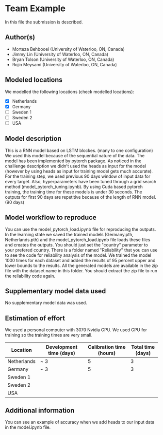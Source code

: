# Team Example

In this file the submission is described. 

## Author(s)

- Morteza Behbooei (University of Waterloo, ON, Canada)
- Jimmy Lin (University of Waterloo, ON, Canada)
- Bryan Tolson (University of Waterloo, ON, Canada)
- Rojin Meysami (University of Waterloo, ON, Canada)

## Modeled locations

We modelled the following locations (check modelled locations):

- [x] Netherlands
- [x] Germany
- [ ] Sweden 1
- [ ] Sweden 2
- [ ] USA

## Model description

This is a RNN model based on LSTM blockes. (many to one configuration) We used this model because of the sequential nature of the data. The model has been implemented by pytorch package. As noticed in the challlenge description we didn't used the heads as input for the model (however by using heads as input for training model gets much accurate). For the training step, we used previous 90 days window of input data for every target. Also, hyperparameters have been tuned through a grid search method (model_pytorch_tuning.ipynb). By using Cuda based pytorch training, the training time for these models is under 30 seconds. The outputs for first 90 days are repetitive because of the length of RNN model.(90 days)

## Model workflow to reproduce

You can use the model_pytorch_load.ipynb file for reproducing the outputs. In the learning state we saved the trained models (Germany.pth, Netherlands.pth) and the model_pytorch_load.ipynb file loads these files and creates the outputs. You should just set the "country" parameter to your prefered country.
There is a folder named "Reliability" that you can use to see the code for reliability analysis of the model. We trained the model 1000 times for each dataset and added the results of 95 percent upper and lower bounds to the results. All the generated models are available in the zip file with the dataset name in this folder. You should extract the zip file to run the reliability code again.

## Supplementary model data used

No supplementary model data was used.

## Estimation of effort

We used a personal computer with 3070 Nvidia GPU. We used GPU for training so the training times are very small.

| Location    | Development time (days) | Calibration time (hours) | Total time (days) | 
|-------------|------------------------|----------------------|------------------|
| Netherlands | ~ 3                    | 5                   | 3         |
| Germany     | ~ 3                       | 5                     |  3                |
| Sweden 1    |                        |                      |                  |
| Sweden 2    |                        |                      |                  |
| USA         |                        |                      |                  |

## Additional information

You can see an example of accuracy when we add heads to our input data in the model.ipynb file.